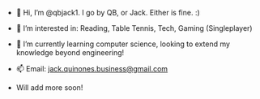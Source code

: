 - 👋 Hi, I’m @qbjack1. I go by QB, or Jack. Either is fine. :)

- 👀 I’m interested in: Reading, Table Tennis, Tech, Gaming (Singleplayer)

- 🌱 I’m currently learning computer science, looking to extend my knowledge beyond engineering!

- 📫 Email: jack.quinones.business@gmail.com

- Will add more soon!

<!---
qbjack1/qbjack1 is a ✨ special ✨ repository because its `README.md` (this file) appears on your GitHub profile.
You can click the Preview link to take a look at your changes.
--->
